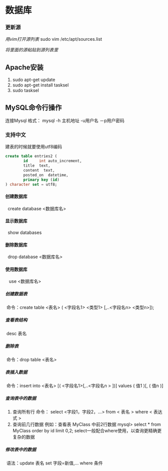 # 数据库
### 更新源
*用vim打开源列表*
sudo vim /etc/apt/sources.list

*将里面的源粘贴到源列表里*

## Apache安装

1. sudo apt-get update
2. sudo apt-get install tasksel
3. sudo tasksel

## MySQL命令行操作
连接Mysql 格式： mysql -h 主机地址 -u用户名 －p用户密码

### 支持中文
建表的时候就要使用utf8编码
```sql 
create table entries2 (
        id     int auto_increment, 
        title  text,
        content  text,
        posted_on  datetime,
        primary key (id)   
) character set = utf8;
```
#### 创建数据库
  create database <数据库名>
#### 显示数据库
  show databases 
#### 删除数据库
  drop database <数据库名>
#### 使用数据库
   use <数据库名>
   
##### 创建数据表
 命令：create table <表名> ( <字段名1> <类型1> [,..<字段名n> <类型n>]);
##### 查看表结构
 desc 表名
##### 删除表
 命令：drop table <表名>
##### 表插入数据
 命令：insert into <表名> [( <字段名1>[,..<字段名n > ])] values ( 值1 )[, ( 值n )]
##### 查询表中的数据
1. 查询所有行 命令： select <字段1，字段2，...> from < 表名 > where < 表达式 >
2. 查询前几行数据 例如：查看表 MyClass 中前2行数据 mysql> select * from MyClass order by id limit 0,2;
select一般配合where使用，以查询更精确更复杂的数据
##### 修改表中的数据
 语法：update 表名 set 字段=新值,... where 条件
 
